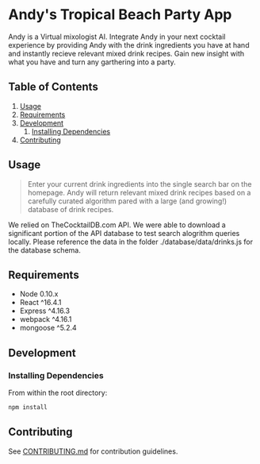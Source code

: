 # Andy's Tropical Beach Party App

Andy is a Virtual mixologist AI. Integrate Andy in your next cocktail experience by providing Andy with the drink ingredients you have at hand and instantly recieve relevant mixed drink recipes. Gain new insight with what you have and turn any garthering into a party.

## Table of Contents

1. [Usage](#Usage)
1. [Requirements](#requirements)
1. [Development](#development)
    1. [Installing Dependencies](#installing-dependencies)
1. [Contributing](#contributing)

## Usage

> Enter your current drink ingredients into the single search bar on the homepage. Andy will return relevant mixed drink recipes based on a carefully curated algorithm pared with a large (and growing!) database of drink recipes. 

We relied on TheCocktailDB.com API. We were able to download a significant portion of the API database to test search alogrithm queries locally. Please reference the data in the folder ./database/data/drinks.js for the database schema. 

## Requirements

- Node 0.10.x
- React ^16.4.1
- Express ^4.16.3
- webpack ^4.16.1
- mongoose ^5.2.4

## Development

### Installing Dependencies

From within the root directory:

```sh
npm install
```

## Contributing

See [CONTRIBUTING.md](CONTRIBUTING.md) for contribution guidelines.
